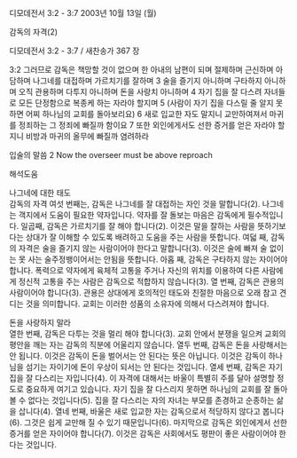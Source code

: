 디모데전서 3:2 - 3:7 
2003년 10월 13일 (월)

감독의 자격(2)



디모데전서 3:2 - 3:7 / 새찬송가 367 장


3:2 그러므로 감독은 책망할 것이 없으며 한 아내의 남편이 되며 절제하며 근신하며 아담하며 나그네를 대접하며 가르치기를 잘하며
3 술을 즐기지 아니하며 구타하지 아니하며 오직 관용하며 다투지 아니하며 돈을 사랑치 아니하며
4 자기 집을 잘 다스려 자녀들로 모든 단정함으로 복종케 하는 자라야 할지며
5 (사람이 자기 집을 다스릴 줄 알지 못하면 어찌 하나님의 교회를 돌아보리요)
6 새로 입교한 자도 말지니 교만하여져서 마귀를 정죄하는 그 정죄에 빠질까 함이요
7 또한 외인에게서도 선한 증거를 얻은 자라야 할지니 비방과 마귀의 올무에 빠질까 염려하라

입술의 말씀
2 Now the overseer must be above reproach

해석도움





나그네에 대한 태도  
감독의 자격 여섯 번째는, 감독은 나그네를 잘 대접하는 자인 것을 말합니다(2). 나그네는 객지에서 도움이 필요한 약자입니다. 약자를 잘 돌보는 마음은 감독에게 필수적입니다. 일곱째, 감독은 가르치기를 잘 해야 합니다(2). 이것은 말을 잘하는 사람을 뜻하기보다는 상대가 잘 이해할 수 있도록 배려하고 도움을 주는 사람을 뜻합니다. 여덟 째, 감독의 자격은 술을 즐기지 않는 사람이어야 한다고 말합니다(3). 이것은 술에 빠져 술 없이는 못 사는 술주정뱅이어서는 안됨을 뜻합니다. 아홉 째, 감독은 구타하지 않는 자이어야 합니다. 폭력으로 약자에게 육체적 고통을 주거나 자신의 위치를 이용하여 다른 사람에게 정신적 고통을 주는 사람은 감독으로 적합하지 않습니다(3). 열 번째, 감독은 관용의 사람이어야 합니다(3). 관용은 상대에게 호의적인 태도와 친절한 마음으로 오래 참고 견디는 것을 의미합니다. 교회는 이러한 성품의 소유자에 의해서 다스려져야 합니다. 

돈을 사랑하지 말라  
열한 번째, 감독은 다투는 것을 멀리 해야 합니다(3). 교회 안에서 분쟁을 일으켜 교회의 평안을 깨는 자는 감독의 직분에 어울리지 않습니다. 열두 번째, 감독은 돈을 사랑해서는 안 됩니다. 이것은 감독이 돈을 벌어서는 안 된다는 뜻은 아닙니다. 이것은 감독이 하나님을 섬기는 자이기에 돈이 우상이 되서는 안 된다는 것입니다. 열세 번째, 감독은 자기 집을 잘 다스리는 자입니다(4). 이 자격에 대해서는 바울이 특별히 주를 달아 설명할 정도로 중요하게 여기고 있습니다. 자기 집을 잘 다스리지 못하면 하나님의 교회를 잘 돌아볼 수 없다는 것입니다(5). 집을 잘 다스리는 자의 자녀는 부모를 존경하고 순종하는 삶을 삽니다(4). 열네 번째, 바울은 새로 입교한 자는 감독으로서 적당하지 않다고 봅니다(6). 그것은 쉽게 교만해 질 수 있기 때문입니다(6). 마지막으로 감독은 외인에게서 선한 증거를 얻은 자이어야 합니다(7). 이것은 감독은 사회에서도 평판이 좋은 사람이어야 한다는 것입니다.